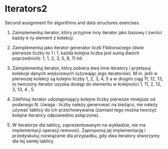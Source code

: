 # Iterators2
Second assignment for algorithms and data structures exercises.

1. Zaimplementuj iterator, który przyjmie inny iterator jako bazowy i zwróci każdy k-ty element
z kolekcji.

2. Zaimplementuj jako iterator generator liczb Fibbonaciego (dwie pierwsze liczby to 1 i 1, każda
kolejna liczba jest sumą dwóch poprzednich): 1, 1, 2, 3, 5, 8, 11 itd.

3. Zaimplementuj iterator, który pobiera dwa inne iteratory i przetasuj kolekcje danych
wejściowych (używając jego iteratorów). M.in. jeśli w pierwszej kolekcji są kolejno liczby 1, 2,
3, 4, 5 a w drugim ciąg 11, 12, 13, to tworzony iterator uzyska dostęp do elementu w
kolejności 1, 11, 2, 12, 3, 13, 4 , 5.

4. Zdefiniuj iterator udostępniający kolejne liczby pierwsze mniejsze od podanego N. Uwaga :
liczby należy generować na bieżąco, nie należy używać tablicy do ich przechowywania
(zamiast tego można tworzyć kolejne iteratory odpowiednio połączone).

5. W iteratorze dla tablicy, zaprezentowanym na wykładzie, nie ma implementacji operacji
remove(). Zaproponuj jej implementację i przedyskutuj rozwiązanie dla przypadku, gdy
dwa iteratory stworzymy dla tej samej tablicy.
